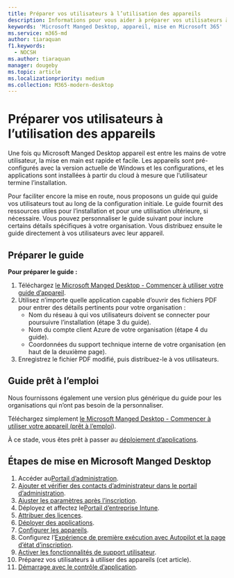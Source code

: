 ```yaml
---
title: Préparer vos utilisateurs à l’utilisation des appareils
description: Informations pour vous aider à préparer vos utilisateurs à utiliser des appareils
keywords: 'Microsoft Manged Desktop, appareil, mise en Microsoft 365'
ms.service: m365-md
author: tiaraquan
f1.keywords:
  - NOCSH
ms.author: tiaraquan
manager: dougeby
ms.topic: article
ms.localizationpriority: medium
ms.collection: M365-modern-desktop
---
```


# <a name="get-your-users-ready-to-use-devices"></a>Préparer vos utilisateurs à l’utilisation des appareils

Une fois qu Microsoft Manged Desktop appareil est entre les mains de votre utilisateur, la mise en main est rapide et facile. Les appareils sont pré-configurés avec la version actuelle de Windows et les configurations, et les applications sont installées à partir du cloud à mesure que l’utilisateur termine l’installation.

Pour faciliter encore la mise en route, nous proposons un guide qui guide vos utilisateurs tout au long de la configuration initiale. Le guide fournit des ressources utiles pour l’installation et pour une utilisation ultérieure, si nécessaire. Vous pouvez personnaliser le guide suivant pour inclure certains détails spécifiques à votre organisation. Vous distribuez ensuite le guide directement à vos utilisateurs avec leur appareil.

## <a name="prepare-the-guide"></a>Préparer le guide

**Pour préparer le guide :**

1. Téléchargez [le Microsoft Manged Desktop - Commencer à utiliser votre guide d’appareil](https://github.com/MicrosoftDocs/microsoft-365-docs/raw/public/microsoft-365/managed-desktop/get-started/downloads/microsoft-managed-desktop-user-guide-no-help-custom-v2.pdf).
2. Utilisez n’importe quelle application capable d’ouvrir des fichiers PDF pour entrer des détails pertinents pour votre organisation :
    - Nom du réseau à qui vos utilisateurs doivent se connecter pour poursuivre l’installation (étape 3 du guide).
    - Nom du compte client Azure de votre organisation (étape 4 du guide).
    - Coordonnées du support technique interne de votre organisation (en haut de la deuxième page).
3. Enregistrez le fichier PDF modifié, puis distribuez-le à vos utilisateurs.

## <a name="ready-to-use-guide"></a>Guide prêt à l’emploi

Nous fournissons également une version plus générique du guide pour les organisations qui n’ont pas besoin de la personnaliser.

Téléchargez simplement [le Microsoft Manged Desktop - Commencer à utiliser votre appareil (prêt à l’emploi](https://github.com/MicrosoftDocs/microsoft-365-docs/raw/public/microsoft-365/managed-desktop/get-started/downloads/microsoft-managed-desktop-user-guide-no-help-v2.pdf)).

À ce stade, vous êtes prêt à passer au [déploiement d’applications](deploy-apps.md).

## <a name="steps-to-get-started-with-microsoft-managed-desktop"></a>Étapes de mise en Microsoft Manged Desktop

1. Accéder au[Portail d’administration](access-admin-portal.md).
1. [Ajouter et vérifier des contacts d’administrateur dans le portail d’administration](add-admin-contacts.md).
1. [Ajuster les paramètres après l’inscription](conditional-access.md).
1. Déployez et affectez le[Portail d’entreprise Intune](company-portal.md).
1. [Attribuer des licences](assign-licenses.md).
1. [Déployer des applications](deploy-apps.md).
1. [Configurer les appareils](set-up-devices.md).
1. Configurez l’[Expérience de première exécution avec Autopilot et la page d’état d’inscription](esp-first-run.md).
1. [Activer les fonctionnalités de support utilisateur](enable-support.md).
1. Préparez vos utilisateurs à utiliser des appareils (cet article).
1. [Démarrage avec le contrôle d’application](get-started-app-control.md).

